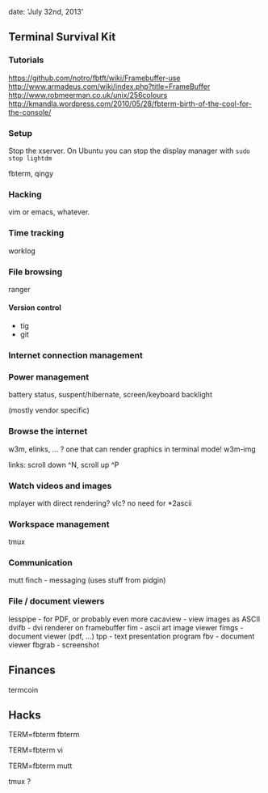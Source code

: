 date: 'July 32nd, 2013'


## Terminal Survival Kit

### Tutorials

https://github.com/notro/fbtft/wiki/Framebuffer-use
http://www.armadeus.com/wiki/index.php?title=FrameBuffer
http://www.robmeerman.co.uk/unix/256colours
http://kmandla.wordpress.com/2010/05/28/fbterm-birth-of-the-cool-for-the-console/

### Setup

Stop the xserver.
On Ubuntu you can stop the display manager with `sudo stop lightdm`

fbterm, qingy

### Hacking

vim or emacs, whatever.

### Time tracking

worklog

### File browsing

ranger

#### Version control

- tig
- git

### Internet connection management


### Power management

battery status, suspent/hibernate, screen/keyboard backlight

(mostly vendor specific)

### Browse the internet

w3m, elinks, ... ? one that can render graphics in terminal mode!
w3m-img

links: scroll down ^N, scroll up ^P

### Watch videos and images

mplayer with direct rendering?
vlc?
no need for \*2ascii

### Workspace management

tmux

### Communication

mutt
finch - messaging (uses stuff from pidgin)

### File / document viewers

lesspipe - for PDF, or probably even more
cacaview - view images as ASCII
dvifb - dvi renderer on framebuffer
fim - ascii art image viewer
fimgs - document viewer (pdf, ...)
tpp - text presentation program
fbv - document viewer
fbgrab - screenshot

## Finances

termcoin

## Hacks

TERM=fbterm fbterm

TERM=fbterm vi

TERM=fbterm mutt

tmux ?
